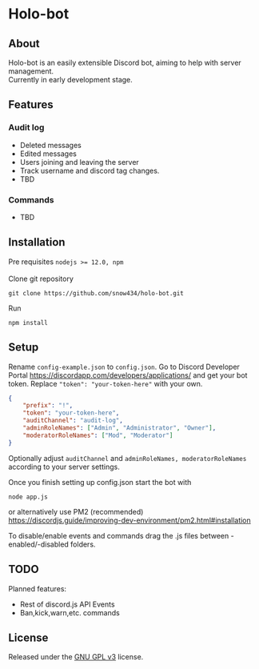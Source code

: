 # Holo-bot

## About
Holo-bot is an easily extensible Discord bot, aiming to help with server management.  
Currently in early development stage.

## Features

### Audit log
- Deleted messages
- Edited messages
- Users joining and leaving the server
- Track username and discord tag changes.
- TBD
### Commands
- TBD
  
## Installation
Pre requisites `nodejs >= 12.0, npm`  
<br>
Clone git repository
```
git clone https://github.com/snow434/holo-bot.git
```
Run
```
npm install
```

## Setup
Rename `config-example.json` to `config.json`.
Go to Discord Developer Portal https://discordapp.com/developers/applications/ and get your bot token.
Replace `"token": "your-token-here"` with your own.
```json
{
	"prefix": "!",
	"token": "your-token-here",
	"auditChannel": "audit-log",
	"adminRoleNames": ["Admin", "Administrator", "Owner"],
	"moderatorRoleNames": ["Mod", "Moderator"]
}
```
Optionally adjust `auditChannel` and `adminRoleNames, moderatorRoleNames` according to your server settings.

Once you finish setting up config.json start the bot with
```
node app.js
```
or alternatively use PM2 (recommended)<br> https://discordjs.guide/improving-dev-environment/pm2.html#installation

To disable/enable events and commands drag the .js files between -enabled/-disabled folders.

## TODO
Planned features:
* Rest of discord.js API Events
* Ban,kick,warn,etc. commands

## License

Released under the [GNU GPL v3](https://www.gnu.org/licenses/gpl-3.0.en.html) license.

